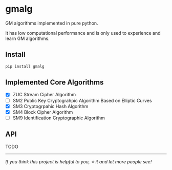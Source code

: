 # gmalg

GM algorithms implemented in pure python.

It has low computational performance and is only used to experience and learn GM algorithms.

## Install

```bat
pip install gmalg
```

## Implemented Core Algorithms

- [x] ZUC Stream Cipher Algorithm
- [ ] SM2 Public Key Cryptograhpic Algorithm Based on Elliptic Curves
- [x] SM3 Cryptogrpahic Hash Algorithm
- [x] SM4 Block Cipher Algorithm
- [ ] SM9 Identification Cryptographic Algorithm

## API

TODO

---

*If you think this project is helpful to you, :star: it and let more people see!*
